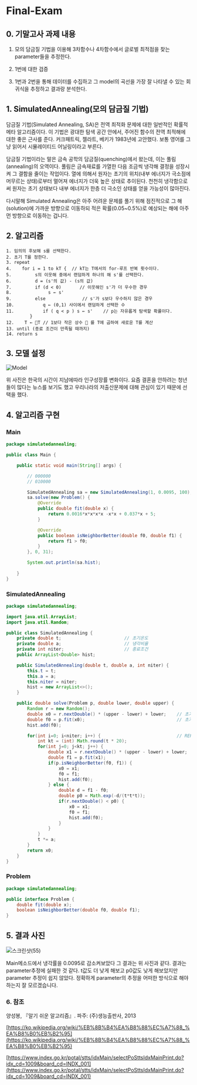 # Final-Exam



## 0. 기말고사 과제 내용

1. 모의 담금질 기법을 이용해 3차함수나 4차함수에서 글로벌 최적점을 찾는 parameter들을 추정한다.

2. 1번에 대한 검증

3. 1번과 2번을 통해 데이터를 수집하고 그 model의 곡선을 가장 잘 나타낼 수 있는 회귀식을 추정하고 결과랑 분석한다.



## 1. SimulatedAnnealing(모의 담금질 기법)

담금질 기법(Simulated Annealing, SA)은 전역 최적화 문제에 대한 일반적인 확률적 메타 알고리즘이다. 이 기법은 광대한 탐색 공간 안에서, 주어진 함수의 전역 최적해에 대한 좋은 근사를 준다. 커크패트릭, 젤라트, 베키가 1983년에 고안했다. 보통 영어를 그냥 읽어서 시뮬레이티드 어닐링이라고 부른다.

담금질 기법이라는 말은 금속 공학의 담금질(quenching)에서 왔는데, 이는 풀림(annealing)의 오역이다. 풀림은 금속재료를 가열한 다음 조금씩 냉각해 결정을 성장시켜 그 결함을 줄이는 작업이다. 열에 의해서 원자는 초기의 위치(내부 에너지가 극소점에 머무르는 상태)로부터 멀어져 에너지가 더욱 높은 상태로 추이된다. 천천히 냉각함으로써 원자는 초기 상태보다 내부 에너지가 한층 더 극소인 상태를 얻을 가능성이 많아진다.

다시말해 Simulated Annealing은 아주 어려운 문제를 풀기 위해 점진적으로 그 해(solution)에 가까운 방향으로 이동하되 적은 확률(0.05~0.5%)로 예상되는 해에 아주 먼 방향으로 이동하는 겁니다. 



## 2. 알고리즘 

```
1. 임의의 후보해 s를 선택한다.
2. 초기 T를 정한다.
3. repeat
4.    for i = 1 to kT {  // kT는 T에서의 for-루프 반복 횟수이다.
5.         s의 이웃해 중에서 랜덤하게 하나의 해 s'를 선택한다.
6.         d = (s'의 값) - (s의 값)
7.         if (d < 0)       // 이웃해인 s'가 더 우수한 경우
8.              s ← s'
9.         else              // s'가 s보다 우수하지 않은 경우
10.           q ← (0,1) 사이에서 랜덤하게 선택한 수
11.           if ( q < p ) s ← s'    // p는 자유롭게 탐색할 확률이다.
         }
12.    T ← T // 1보다 작은 상수  를 T에 곱하여 새로운 T를 계산 
13. until (종료 조건이 만족될 때까지)
14. return s
```



## 3. 모델 설정

![Model](http://www.index.go.kr/rMate/jsp/images/rMateChart_1009011.png)

위 사진은 한국의 시간이 지남에따라 인구성장률 변화이다. 요즘 결혼을 안하려는 청년들이 많다는 뉴스를 보기도 했고 우리나라의 저출산문제에 대해 관심이 있기 때문에 선택을 했다.



## 4. 알고리즘 구현

### Main

```java
package simulatedannealing;

public class Main {

    public static void main(String[] args) {

        // 000000
        // 010000

        SimulatedAnnealing sa = new SimulatedAnnealing(1, 0.0095, 100);
        sa.solve(new Problem() {
            @Override
            public double fit(double x) {
                return 0.0016*x*x*x*x -x*x + 0.037*x + 5;
            }

            @Override
            public boolean isNeighborBetter(double f0, double f1) {
                return f1 > f0;
            }
        }, 0, 31);

        System.out.println(sa.hist);
    
    }
}
```

### SimulatedAnnealing

```java
package simulatedannealing;

import java.util.ArrayList;
import java.util.Random;

public class SimulatedAnnealing {
    private double t;                        // 초기온도
    private double a;                        // 냉각비율
    private int niter;                       // 종료조건
    public ArrayList<Double> hist;

    public SimulatedAnnealing(double t, double a, int niter) {
        this.t = t;
        this.a = a;
        this.niter = niter;
        hist = new ArrayList<>();
    }

    public double solve(Problem p, double lower, double upper) {
        Random r = new Random();
        double x0 = r.nextDouble() * (upper - lower) + lower;    // 초기후보해
        double f0 = p.fit(x0);                                   // 초기후보해의 적합도
        hist.add(f0);

        for(int i=0; i<niter; i++) {                             // REPEAT, 담금질 하는 부분
            int kt = (int) Math.round(t * 20);
            for(int j=0; j<kt; j++) {
                double x1 = r.nextDouble() * (upper - lower) + lower;    // 이웃해
                double f1 = p.fit(x1);
                if(p.isNeighborBetter(f0, f1)) {                         // 이웃해가 더 나을 경우
                    x0 = x1;
                    f0 = f1;
                    hist.add(f0);
                } else {                                                 // 기존해가 더 나을 경우
                    double d = f1 - f0;
                    double p0 = Math.exp(-d/(t*t*t));
                    if(r.nextDouble() < p0) {
                        x0 = x1;
                        f0 = f1;
                        hist.add(f0);
                    }
                }
            }
            t *= a;
        }
        return x0;
    }
}
```

### Problem

```java
package simulatedannealing;

public interface Problem {
    double fit(double x);
    boolean isNeighborBetter(double f0, double f1);
}
```




## 5. 결과 사진
![스크린샷(55)](https://user-images.githubusercontent.com/81409594/121368304-f09b5380-c975-11eb-88e0-8916e65e2c0e.png)


Main메소드에서 냉각률을 0.0095로 감소켜보았다 그 결과는 위 사진과 같다. 결과는 parameter추정에 실패한 것 같다. t값도 더 낮게 해보고 p0값도 낮게 해보았지만 parameter 추정이 쉽지 않았다. 정확하게 parameter의 추정을 어떠한 방식으로 해야하는지 잘 모르겠습니다.



### 6. 참조
양성봉, 『알기 쉬운 알고리즘』. 파주: (주)생능출판사, 2013

[https://ko.wikipedia.org/wiki/%EB%8B%B4%EA%B8%88%EC%A7%88_%EA%B8%B0%EB%B2%95](https://ko.wikipedia.org/wiki/%EB%8B%B4%EA%B8%88%EC%A7%88_%EA%B8%B0%EB%B2%95)

[https://www.index.go.kr/potal/stts/idxMain/selectPoSttsIdxMainPrint.do?idx_cd=1009&board_cd=INDX_001](https://www.index.go.kr/potal/stts/idxMain/selectPoSttsIdxMainPrint.do?idx_cd=1009&board_cd=INDX_001)



